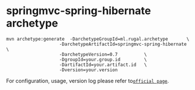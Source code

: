 springmvc-spring-hibernate archetype
==========================

    mvn archetype:generate  -DarchetypeGroupId=ml.rugal.archetype       \
                        -DarchetypeArtifactId=springmvc-spring-hibernate  \
                        -DarchetypeVersion=0.7          \
                        -DgroupId=your.group.id         \
                        -DartifactId=your.artifact.id   \
                        -Dversion=your.version


For configuration, usage, version log please refer to[`official page`](http://rugal.github.io/development/2014/07/06/my-archetype-in-maven).

